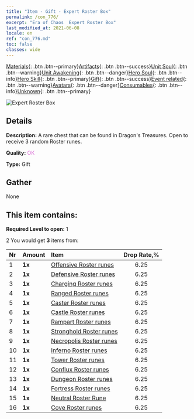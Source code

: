 ```yaml
---
title: "Item - Gift - Expert Roster Box"
permalink: /con_776/
excerpt: "Era of Chaos  Expert Roster Box"
last_modified_at: 2021-06-08
locale: en
ref: "con_776.md"
toc: false
classes: wide
---
```

 [Materials](/Items/){: .btn .btn--primary}[Artifacts](/Items/Artifacts/){: .btn .btn--success}[Unit Soul](/Items/UnitSoul/){: .btn .btn--warning}[Unit Awakening](/Items/UnitAwakening/){: .btn .btn--danger}[Hero Soul](/Items/HeroSoul/){: .btn .btn--info}[Hero Skill](/Items/HeroSkill/){: .btn .btn--primary}[Gift](/Items/Gift/){: .btn .btn--success}[Event related](/Items/Events/){: .btn .btn--warning}[Avatars](/Items/Avatars/){: .btn .btn--danger}[Consumables](/Items/Consumables/){: .btn .btn--info}[Unknown](/Items/Unknown/){: .btn .btn--primary}

 ![Expert Roster Box](/images/t/i_tujianhezi3.png)

## Details
 **Description:** A rare chest that can be found in Dragon's Treasures. Open to receive 3 random Roster runes.

 **Quality:** <span style="color: #DA70D6">OK</span>

 **Type:** Gift

## Gather

  None

## This item contains:

 **Required Level to open:** 1

 2 You would get **3** items  from:

  | Nr | Amount |     Item    | Drop Rate,% |
  |:---|:-------|:------------|:---------:|
  | 1 |  **1x** | [Offensive Roster runes](/Items/con_734/) | 6.25 | 
  | 2 |  **1x** | [Defensive Roster runes](/Items/con_739/) | 6.25 | 
  | 3 |  **1x** | [Charging Roster runes](/Items/con_741/) | 6.25 | 
  | 4 |  **1x** | [Ranged Roster runes](/Items/con_742/) | 6.25 | 
  | 5 |  **1x** | [Caster Roster runes](/Items/con_746/) | 6.25 | 
  | 6 |  **1x** | [Castle Roster runes](/Items/con_752/) | 6.25 | 
  | 7 |  **1x** | [Rampart Roster runes](/Items/con_753/) | 6.25 | 
  | 8 |  **1x** | [Stronghold Roster runes](/Items/con_754/) | 6.25 | 
  | 9 |  **1x** | [Necropolis Roster runes](/Items/con_755/) | 6.25 | 
  | 10 |  **1x** | [Inferno Roster runes](/Items/con_777/) | 6.25 | 
  | 11 |  **1x** | [Tower Roster runes](/Items/con_785/) | 6.25 | 
  | 12 |  **1x** | [Conflux Roster runes](/Items/con_791/) | 6.25 | 
  | 13 |  **1x** | [Dungeon Roster runes](/Items/con_792/) | 6.25 | 
  | 14 |  **1x** | [Fortress Roster runes](/Items/con_818/) | 6.25 | 
  | 15 |  **1x** | [Neutral Roster Rune](/Items/con_869/) | 6.25 | 
  | 16 |  **1x** | [Cove Roster runes](/Items/con_868/) | 6.25 | 
